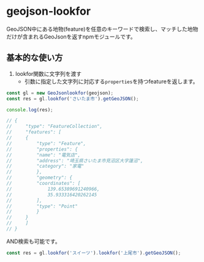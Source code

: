 # geojson-lookfor
GeoJSON中にある地物(feature)を任意のキーワードで検索し、マッチした地物だけが含まれるGeoJsonを返すnpmモジュールです。

## 基本的な使い方
1. lookfor関数に文字列を渡す
    - 引数に指定した文字列に対応する`properties`を持つfeatureを返します。
```typescript
const gl = new GeoJsonlookfor(geojson); 
const res = gl.lookfor('さいたま市').getGeoJSON();

console.log(res);

// {
//     "type": "FeatureCollection",
//     "features": [
//     {
//         "type": "Feature",
//         "properties": {
//         "name": "電気店",
//         "address": "埼玉県さいたま市見沼区大字蓮沼",
//         "category": "家電"
//         },
//         "geometry": {
//         "coordinates": [
//             139.65389691240966,
//             35.933316420262145
//         ],
//         "type": "Point"
//         }
//     }
//     ]
// }
```
AND検索も可能です。
```typescript
const res = gl.lookfor('スイーツ').lookfor('上尾市').getGeoJSON();
```
